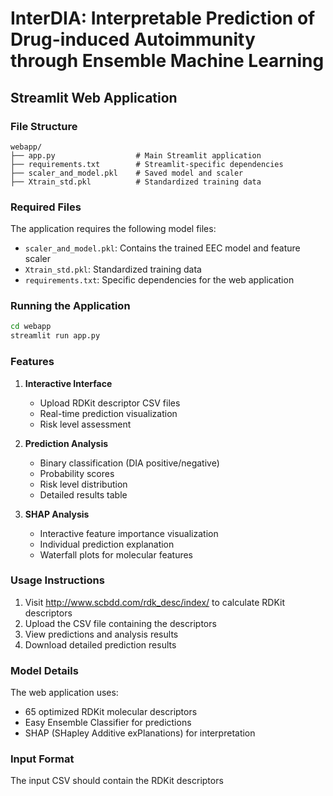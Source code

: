 
# InterDIA: Interpretable Prediction of Drug-induced Autoimmunity through Ensemble Machine Learning
## Streamlit Web Application

### File Structure
```
webapp/
├── app.py                  # Main Streamlit application
├── requirements.txt        # Streamlit-specific dependencies
├── scaler_and_model.pkl    # Saved model and scaler
├── Xtrain_std.pkl          # Standardized training data

```

### Required Files
The application requires the following model files:
- `scaler_and_model.pkl`: Contains the trained EEC model and feature scaler
- `Xtrain_std.pkl`: Standardized training data
- `requirements.txt`: Specific dependencies for the web application

### Running the Application
```bash
cd webapp
streamlit run app.py
```

### Features
1. **Interactive Interface**
   - Upload RDKit descriptor CSV files
   - Real-time prediction visualization
   - Risk level assessment

2. **Prediction Analysis**
   - Binary classification (DIA positive/negative)
   - Probability scores
   - Risk level distribution
   - Detailed results table

3. **SHAP Analysis**
   - Interactive feature importance visualization
   - Individual prediction explanation
   - Waterfall plots for molecular features

### Usage Instructions
1. Visit http://www.scbdd.com/rdk_desc/index/ to calculate RDKit descriptors
2. Upload the CSV file containing the descriptors
3. View predictions and analysis results
4. Download detailed prediction results

### Model Details
The web application uses:
- 65 optimized RDKit molecular descriptors
- Easy Ensemble Classifier for predictions
- SHAP (SHapley Additive exPlanations) for interpretation

### Input Format
The input CSV should contain the RDKit descriptors

